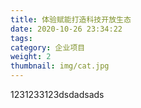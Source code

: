 ```yaml
---
title: 体验赋能打造科技开放生态
date: 2020-10-26 23:34:22
tags:
category: 企业项目
weight: 2
thumbnail: img/cat.jpg
---
```


1231233123dsdadsads
